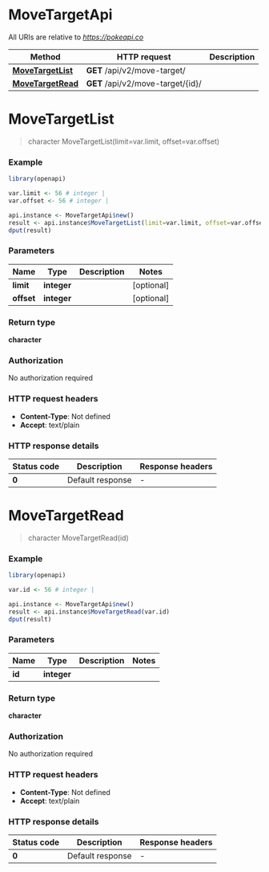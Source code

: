 # MoveTargetApi

All URIs are relative to *https://pokeapi.co*

Method | HTTP request | Description
------------- | ------------- | -------------
[**MoveTargetList**](MoveTargetApi.md#MoveTargetList) | **GET** /api/v2/move-target/ | 
[**MoveTargetRead**](MoveTargetApi.md#MoveTargetRead) | **GET** /api/v2/move-target/{id}/ | 


# **MoveTargetList**
> character MoveTargetList(limit=var.limit, offset=var.offset)



### Example
```R
library(openapi)

var.limit <- 56 # integer | 
var.offset <- 56 # integer | 

api.instance <- MoveTargetApi$new()
result <- api.instance$MoveTargetList(limit=var.limit, offset=var.offset)
dput(result)
```

### Parameters

Name | Type | Description  | Notes
------------- | ------------- | ------------- | -------------
 **limit** | **integer**|  | [optional] 
 **offset** | **integer**|  | [optional] 

### Return type

**character**

### Authorization

No authorization required

### HTTP request headers

 - **Content-Type**: Not defined
 - **Accept**: text/plain

### HTTP response details
| Status code | Description | Response headers |
|-------------|-------------|------------------|
| **0** | Default response |  -  |

# **MoveTargetRead**
> character MoveTargetRead(id)



### Example
```R
library(openapi)

var.id <- 56 # integer | 

api.instance <- MoveTargetApi$new()
result <- api.instance$MoveTargetRead(var.id)
dput(result)
```

### Parameters

Name | Type | Description  | Notes
------------- | ------------- | ------------- | -------------
 **id** | **integer**|  | 

### Return type

**character**

### Authorization

No authorization required

### HTTP request headers

 - **Content-Type**: Not defined
 - **Accept**: text/plain

### HTTP response details
| Status code | Description | Response headers |
|-------------|-------------|------------------|
| **0** | Default response |  -  |

